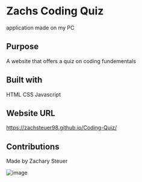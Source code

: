 # Zachs Coding Quiz
application made on my PC

## Purpose
A website that offers a quiz on coding fundementals

## Built with
HTML
CSS
Javascript

## Website URL
 https://zachsteuer98.github.io/Coding-Quiz/

## Contributions
Made by Zachary Steuer

![image](https://user-images.githubusercontent.com/93566950/146696411-9604ccac-dcf4-485b-ba47-aa56e0db529c.png)

